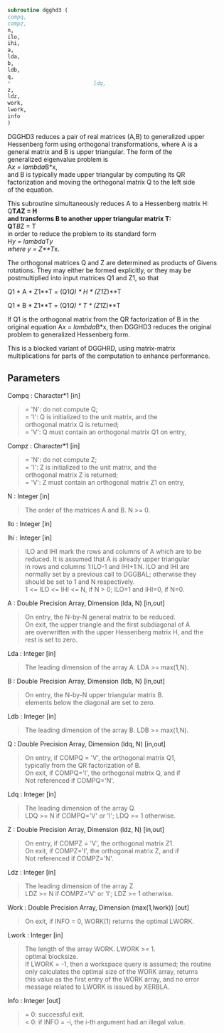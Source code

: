 ```fortran  
subroutine dgghd3 (  
compq,  
compz,  
n,  
ilo,  
ihi,  
a,  
lda,  
b,  
ldb,  
q,  
*                          ldq,  
z,  
ldz,  
work,  
lwork,  
info  
)  
```  
  
DGGHD3 reduces a pair of real matrices (A,B) to generalized upper  
Hessenberg form using orthogonal transformations, where A is a  
general matrix and B is upper triangular.  The form of the  
generalized eigenvalue problem is  
A*x = lambda*B*x,  
and B is typically made upper triangular by computing its QR  
factorization and moving the orthogonal matrix Q to the left side  
of the equation.  
  
This subroutine simultaneously reduces A to a Hessenberg matrix H:  
Q**T*A*Z = H  
and transforms B to another upper triangular matrix T:  
Q**T*B*Z = T  
in order to reduce the problem to its standard form  
H*y = lambda*T*y  
where y = Z**T*x.  
  
The orthogonal matrices Q and Z are determined as products of Givens  
rotations.  They may either be formed explicitly, or they may be  
postmultiplied into input matrices Q1 and Z1, so that  
  
Q1 * A * Z1**T = (Q1*Q) * H * (Z1*Z)**T  
  
Q1 * B * Z1**T = (Q1*Q) * T * (Z1*Z)**T  
  
If Q1 is the orthogonal matrix from the QR factorization of B in the  
original equation A*x = lambda*B*x, then DGGHD3 reduces the original  
problem to generalized Hessenberg form.  
  
This is a blocked variant of DGGHRD, using matrix-matrix  
multiplications for parts of the computation to enhance performance.  
  
## Parameters  
Compq : Character*1 [in]  
> = 'N': do not compute Q;  
> = 'I': Q is initialized to the unit matrix, and the  
> orthogonal matrix Q is returned;  
> = 'V': Q must contain an orthogonal matrix Q1 on entry,  
  
Compz : Character*1 [in]  
> = 'N': do not compute Z;  
> = 'I': Z is initialized to the unit matrix, and the  
> orthogonal matrix Z is returned;  
> = 'V': Z must contain an orthogonal matrix Z1 on entry,  
  
N : Integer [in]  
> The order of the matrices A and B.  N >= 0.  
  
Ilo : Integer [in]  
  
Ihi : Integer [in]  
> ILO and IHI mark the rows and columns of A which are to be  
> reduced.  It is assumed that A is already upper triangular  
> in rows and columns 1:ILO-1 and IHI+1:N.  ILO and IHI are  
> normally set by a previous call to DGGBAL; otherwise they  
> should be set to 1 and N respectively.  
> 1 <= ILO <= IHI <= N, if N > 0; ILO=1 and IHI=0, if N=0.  
  
A : Double Precision Array, Dimension (lda, N) [in,out]  
> On entry, the N-by-N general matrix to be reduced.  
> On exit, the upper triangle and the first subdiagonal of A  
> are overwritten with the upper Hessenberg matrix H, and the  
> rest is set to zero.  
  
Lda : Integer [in]  
> The leading dimension of the array A.  LDA >= max(1,N).  
  
B : Double Precision Array, Dimension (ldb, N) [in,out]  
> On entry, the N-by-N upper triangular matrix B.  
> elements below the diagonal are set to zero.  
  
Ldb : Integer [in]  
> The leading dimension of the array B.  LDB >= max(1,N).  
  
Q : Double Precision Array, Dimension (ldq, N) [in,out]  
> On entry, if COMPQ = 'V', the orthogonal matrix Q1,  
> typically from the QR factorization of B.  
> On exit, if COMPQ='I', the orthogonal matrix Q, and if  
> Not referenced if COMPQ='N'.  
  
Ldq : Integer [in]  
> The leading dimension of the array Q.  
> LDQ >= N if COMPQ='V' or 'I'; LDQ >= 1 otherwise.  
  
Z : Double Precision Array, Dimension (ldz, N) [in,out]  
> On entry, if COMPZ = 'V', the orthogonal matrix Z1.  
> On exit, if COMPZ='I', the orthogonal matrix Z, and if  
> Not referenced if COMPZ='N'.  
  
Ldz : Integer [in]  
> The leading dimension of the array Z.  
> LDZ >= N if COMPZ='V' or 'I'; LDZ >= 1 otherwise.  
  
Work : Double Precision Array, Dimension (max(1,lwork)) [out]  
> On exit, if INFO = 0, WORK(1) returns the optimal LWORK.  
  
Lwork : Integer [in]  
> The length of the array WORK. LWORK >= 1.  
> optimal blocksize.  
> If LWORK = -1, then a workspace query is assumed; the routine  
> only calculates the optimal size of the WORK array, returns  
> this value as the first entry of the WORK array, and no error  
> message related to LWORK is issued by XERBLA.  
  
Info : Integer [out]  
> = 0:  successful exit.  
> < 0:  if INFO = -i, the i-th argument had an illegal value.  
  
